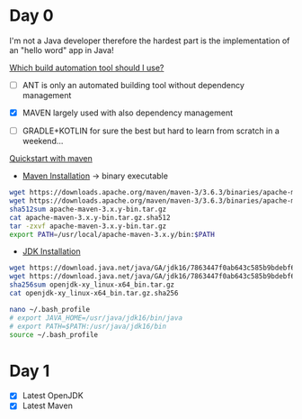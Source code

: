 # Day 0 

I'm not a Java developer therefore the hardest part is the implementation of an "hello word" app in Java!

[Which build automation tool should I use?](https://www.baeldung.com/ant-maven-gradle)

- [ ] ANT is only an automated building tool without dependency management 
- [X] MAVEN largely used with also dependency management
- [ ] GRADLE+KOTLIN for sure the best but hard to learn from scratch in a weekend...


[Quickstart with maven](https://maven.apache.org/guides/getting-started/maven-in-five-minutes.html)

* [Maven Installation](https://maven.apache.org/download.cgi) -> binary executable

```sh
wget https://downloads.apache.org/maven/maven-3/3.6.3/binaries/apache-maven-3.6.3-bin.tar.gz
wget https://downloads.apache.org/maven/maven-3/3.6.3/binaries/apache-maven-3.6.3-bin.tar.gz.sha512
sha512sum apache-maven-3.x.y-bin.tar.gz 
cat apache-maven-3.x.y-bin.tar.gz.sha512 
tar -zxvf apache-maven-3.x.y-bin.tar.gz 
export PATH=/usr/local/apache-maven-3.x.y/bin:$PATH
```

* [JDK Installation](https://openjdk.java.net/install/index.html)

```sh
wget https://download.java.net/java/GA/jdk16/7863447f0ab643c585b9bdebf67c69db/36/GPL/openjdk-16_linux-x64_bin.tar.gz
wget https://download.java.net/java/GA/jdk16/7863447f0ab643c585b9bdebf67c69db/36/GPL/openjdk-16_linux-x64_bin.tar.gz.sha256
sha256sum openjdk-xy_linux-x64_bin.tar.gz
cat openjdk-xy_linux-x64_bin.tar.gz.sha256

nano ~/.bash_profile
# export JAVA_HOME=/usr/java/jdk16/bin/java
# export PATH=$PATH:/usr/java/jdk16/bin
source ~/.bash_profile
```

# Day 1

- [X] Latest OpenJDK
- [X] Latest Maven